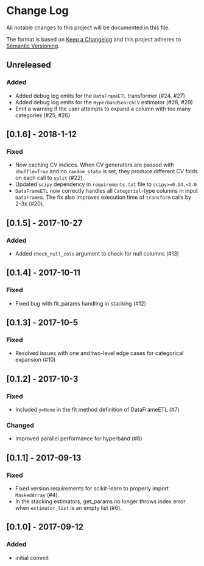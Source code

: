 # Change Log
All notable changes to this project will be documented in this file.

The format is based on [Keep a Changelog](http://keepachangelog.com/)
and this project adheres to [Semantic Versioning](http://semver.org/).

## Unreleased

### Added
- Added debug log emits for the ``DataFrameETL`` transformer (#24, #27)
- Added debug log emits for the ``HyperbandSearchCV`` estimator (#28, #29)
- Emit a warning if the user attempts to expand a column with
  too many categories (#25, #26)

## [0.1.6] - 2018-1-12

### Fixed
- Now caching CV indices. When CV generators are passed with `shuffle=True` and
  no `random_state` is set, they produce different CV folds on each call to
  `split` (#22).
- Updated `scipy` dependency in `requirements.txt` file to `scipy>=0.14,<2.0`
- ``DataFrameETL`` now correctly handles all ``Categorial``-type columns
  in input ``DataFrame``s. The fix also improves execution time of
  ``transform`` calls by 2-3x (#20).

## [0.1.5] - 2017-10-27

### Added
- Added `check_null_cols` argument to check for null columns (#13)

## [0.1.4] - 2017-10-11

### Fixed
- Fixed bug with fit_params handling in stacking (#12)

## [0.1.3] - 2017-10-5

### Fixed
- Resolved issues with one and two-level edge cases for categorical
  expansion (#10)

## [0.1.2] - 2017-10-3

### Fixed
- Included `y=None` in the fit method definition of DataFrameETL (#7)

### Changed
- Improved parallel performance for hyperband (#8)

## [0.1.1] - 2017-09-13

### Fixed
- Fixed version requirements for scikit-learn to properly import `MaskedArray` (#4).
- In the stacking estimators, get_params no longer throws index error
  when `estimator_list` is an empty list (#6).

## [0.1.0] - 2017-09-12

### Added
- initial commit
